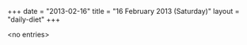 +++
date = "2013-02-16"
title = "16 February 2013 (Saturday)"
layout = "daily-diet"
+++

\<no entries\>
